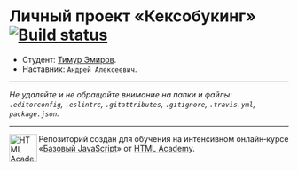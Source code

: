 ﻿# Личный проект «Кексобукинг» [![Build status][travis-image]][travis-url]

* Студент: [Тимур Эмиров](https://up.htmlacademy.ru/javascript/11/user/538997).
* Наставник: `Андрей Алексеевич`.

---

_Не удаляйте и не обращайте внимание на папки и файлы:_<br>
_`.editorconfig`, `.eslintrc`, `.gitattributes`, `.gitignore`, `.travis.yml`, `package.json`._

---

<a href="https://htmlacademy.ru/intensive/javascript"><img align="left" width="50" height="50" title="HTML Academy" src="https://up.htmlacademy.ru/static/img/intensive/javascript/logo-for-github.svg"></a>

Репозиторий создан для обучения на интенсивном онлайн‑курсе «[Базовый JavaScript](https://htmlacademy.ru/intensive/javascript)» от [HTML Academy](https://htmlacademy.ru).

[travis-image]: https://travis-ci.org/htmlacademy-javascript/538997-keksobooking.svg?branch=master
[travis-url]: https://travis-ci.org/htmlacademy-javascript/538997-keksobooking
